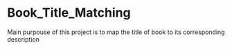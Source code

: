 # Book_Title_Matching
Main purpouse of this project is to map the title of book to its corresponding description 
